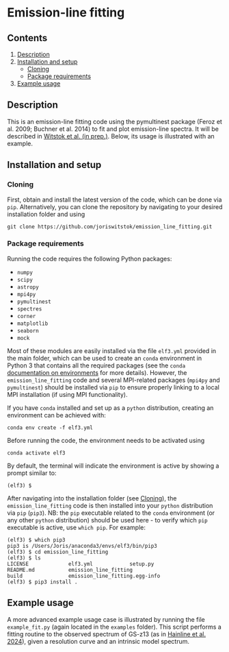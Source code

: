 # Emission-line fitting

## Contents
1. [Description](#Description)
2. [Installation and setup](#Installation)
    - [Cloning](#Cloning)
    - [Package requirements](#Package_requirements)
3. [Example usage](#Example_usage)

## <a name="Description"></a>Description

This is an emission-line fitting code using the pymultinest package (Feroz et al. 2009; Buchner et al. 2014) to fit and plot emission-line spectra. It will be described in [Witstok et al. (in prep.)](). Below, its usage is illustrated with an example.

## <a name="Installation"></a>Installation and setup

### <a name="Cloning"></a>Cloning

First, obtain and install the latest version of the code, which can be done via `pip`. Alternatively, you can clone the repository by navigating to your desired installation folder and using

```
git clone https://github.com/joriswitstok/emission_line_fitting.git
```

### <a name="Package_requirements"></a>Package requirements

Running the code requires the following Python packages:
- `numpy`
- `scipy`
- `astropy`
- `mpi4py`
- `pymultinest`
- `spectres`
- `corner`
- `matplotlib`
- `seaborn`
- `mock`
  
Most of these modules are easily installed via the file `elf3.yml` provided in the main folder, which can be used to create an `conda` environment in Python 3 that contains all the required packages (see the `conda` [documentation on environments](https://docs.conda.io/projects/conda/en/latest/user-guide/tasks/manage-environments.html) for more details). However, the `emission_line_fitting` code and several MPI-related packages (`mpi4py` and `pymultinest`) should be installed via `pip` to ensure properly linking to a local MPI installation (if using MPI functionality).

If you have `conda` installed and set up as a `python` distribution, creating an environment can be achieved with:

```
conda env create -f elf3.yml
```

Before running the code, the environment needs to be activated using

```
conda activate elf3
```

By default, the terminal will indicate the environment is active by showing a prompt similar to:

```
(elf3) $ 
```

After navigating into the installation folder (see [Cloning](#Cloning)), the `emission_line_fitting` code is then installed into your `python` distribution via `pip` (`pip3`). NB: the `pip` executable related to the `conda` environment (or any other `python` distribution) should be used here - to verify which `pip` executable is active, use `which pip`. For example:

```
(elf3) $ which pip3
pip3 is /Users/Joris/anaconda3/envs/elf3/bin/pip3
(elf3) $ cd emission_line_fitting
(elf3) $ ls
LICENSE				elf3.yml			setup.py
README.md			emission_line_fitting
build				emission_line_fitting.egg-info
(elf3) $ pip3 install .
```

## <a name="Example_usage"></a>Example usage

A more advanced example usage case is illustrated by running the file `example_fit.py` (again located in the `examples` folder). This script performs a fitting routine to the observed spectrum of GS-z13 (as in [Hainline et al. 2024]()), given a resolution curve and an intrinsic model spectrum.